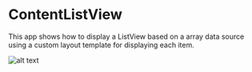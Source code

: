 # ContentListView
This app shows how to display a ListView based on a array data source using a custom layout template for displaying each item.

![alt text](https://github.com/Karthikeyan483154/ContentListView/blob/master/ContentListView.pngg)


